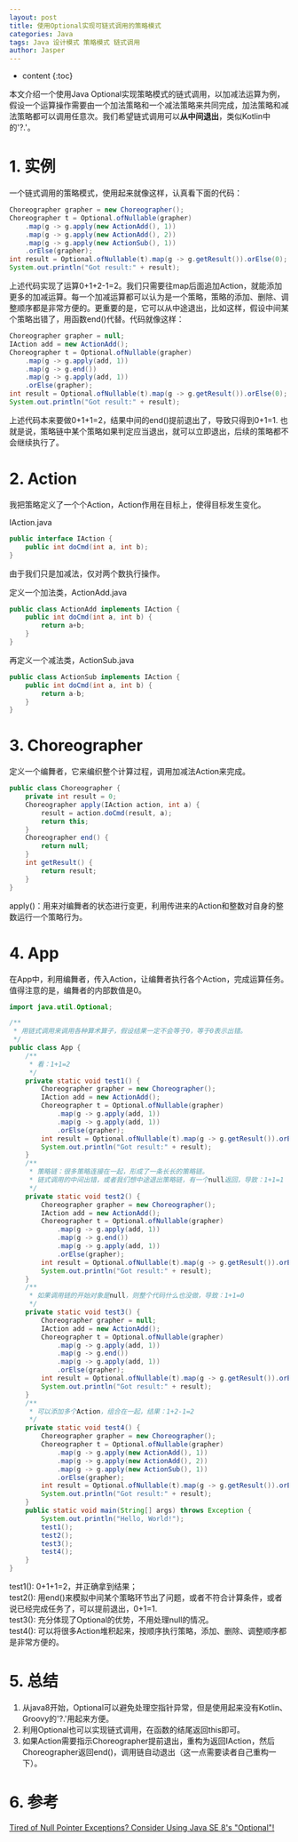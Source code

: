 ```yaml
---
layout: post
title: 使用Optional实现可链式调用的策略模式
categories: Java
tags: Java 设计模式 策略模式 链式调用
author: Jasper
---
```


* content
{:toc}

本文介绍一个使用Java Optional实现策略模式的链式调用，以加减法运算为例，假设一个运算操作需要由一个加法策略和一个减法策略来共同完成，加法策略和减法策略都可以调用任意次。我们希望链式调用可以**从中间退出**，类似Kotlin中的'?.'。



# 1. 实例

一个链式调用的策略模式，使用起来就像这样，认真看下面的代码：
```java
Choreographer grapher = new Choreographer();
Choreographer t = Optional.ofNullable(grapher)
    .map(g -> g.apply(new ActionAdd(), 1))
    .map(g -> g.apply(new ActionAdd(), 2))
    .map(g -> g.apply(new ActionSub(), 1))
    .orElse(grapher);
int result = Optional.ofNullable(t).map(g -> g.getResult()).orElse(0);
System.out.println("Got result:" + result);
```
上述代码实现了运算0+1+2-1=2。我们只需要往map后面追加Action，就能添加更多的加减运算。每一个加减运算都可以认为是一个策略，策略的添加、删除、调整顺序都是非常方便的。更重要的是，它可以从中途退出，比如这样，假设中间某个策略出错了，用函数end()代替。代码就像这样：

```java
Choreographer grapher = null;
IAction add = new ActionAdd();
Choreographer t = Optional.ofNullable(grapher)
    .map(g -> g.apply(add, 1))
    .map(g -> g.end())
    .map(g -> g.apply(add, 1))
    .orElse(grapher);
int result = Optional.ofNullable(t).map(g -> g.getResult()).orElse(0);
System.out.println("Got result:" + result);
```
上述代码本来要做0+1+1=2，结果中间的end()提前退出了，导致只得到0+1=1.
也就是说，策略链中某个策略如果判定应当退出，就可以立即退出，后续的策略都不会继续执行了。

# 2. Action

我把策略定义了一个个Action，Action作用在目标上，使得目标发生变化。

IAction.java

```java
public interface IAction {
    public int doCmd(int a, int b);
}
```

由于我们只是加减法，仅对两个数执行操作。

定义一个加法类，ActionAdd.java

```java
public class ActionAdd implements IAction {
    public int doCmd(int a, int b) {
        return a+b;
    }
}
```

再定义一个减法类，ActionSub.java

```java
public class ActionSub implements IAction {
    public int doCmd(int a, int b) {
        return a-b;
    }
}
```

# 3. Choreographer

定义一个编舞者，它来编织整个计算过程，调用加减法Action来完成。

```java
public class Choreographer {
    private int result = 0;
    Choreographer apply(IAction action, int a) {
        result = action.doCmd(result, a);
        return this;
    }
    Choreographer end() {
        return null;
    }
    int getResult() {
        return result;
    }
}
```

apply()：用来对编舞者的状态进行变更，利用传进来的Action和整数对自身的整数运行一个策略行为。

# 4. App

在App中，利用编舞者，传入Action，让编舞者执行各个Action，完成运算任务。  
值得注意的是，编舞者的内部数值是0。

```java
import java.util.Optional;

/**
 * 用链式调用来调用各种算术算子，假设结果一定不会等于0，等于0表示出错。
 */
public class App {
    /**
     * 看：1+1=2
     */
    private static void test1() {
        Choreographer grapher = new Choreographer();
        IAction add = new ActionAdd();
        Choreographer t = Optional.ofNullable(grapher)
            .map(g -> g.apply(add, 1))
            .map(g -> g.apply(add, 1))
            .orElse(grapher);
        int result = Optional.ofNullable(t).map(g -> g.getResult()).orElse(0);
        System.out.println("Got result:" + result);
    }
    /**
     * 策略链：很多策略连接在一起，形成了一条长长的策略链。
     * 链式调用的中间出错，或者我们想中途退出策略链，有一个null返回，导致：1+1=1
     */
    private static void test2() {
        Choreographer grapher = new Choreographer();
        IAction add = new ActionAdd();
        Choreographer t = Optional.ofNullable(grapher)
            .map(g -> g.apply(add, 1))
            .map(g -> g.end())
            .map(g -> g.apply(add, 1))
            .orElse(grapher);
        int result = Optional.ofNullable(t).map(g -> g.getResult()).orElse(0);
        System.out.println("Got result:" + result);
    }
    /**
     * 如果调用链的开始对象是null，则整个代码什么也没做，导致：1+1=0
     */
    private static void test3() {
        Choreographer grapher = null;
        IAction add = new ActionAdd();
        Choreographer t = Optional.ofNullable(grapher)
            .map(g -> g.apply(add, 1))
            .map(g -> g.end())
            .map(g -> g.apply(add, 1))
            .orElse(grapher);
        int result = Optional.ofNullable(t).map(g -> g.getResult()).orElse(0);
        System.out.println("Got result:" + result);
    }
    /**
     * 可以添加多个Action，组合在一起，结果：1+2-1=2
     */
    private static void test4() {
        Choreographer grapher = new Choreographer();
        Choreographer t = Optional.ofNullable(grapher)
            .map(g -> g.apply(new ActionAdd(), 1))
            .map(g -> g.apply(new ActionAdd(), 2))
            .map(g -> g.apply(new ActionSub(), 1))
            .orElse(grapher);
        int result = Optional.ofNullable(t).map(g -> g.getResult()).orElse(0);
        System.out.println("Got result:" + result);
    }
    public static void main(String[] args) throws Exception {
        System.out.println("Hello, World!");
        test1();
        test2();
        test3();
        test4();
    }
}
```

test1(): 0+1+1=2，并正确拿到结果；  
test2(): 用end()来模拟中间某个策略环节出了问题，或者不符合计算条件，或者说已经完成任务了，可以提前退出，0+1=1.  
test3(): 充分体现了Optional的优势，不用处理null的情况。  
test4(): 可以将很多Action堆积起来，按顺序执行策略，添加、删除、调整顺序都是非常方便的。

# 5. 总结

1. 从java8开始，Optional可以避免处理空指针异常，但是使用起来没有Kotlin、Groovy的'?.'用起来方便。  
2. 利用Optional也可以实现链式调用，在函数的结尾返回this即可。
3. 如果Action需要指示Choreographer提前退出，重构为返回IAction，然后Choreographer返回end()，调用链自动退出（这一点需要读者自己重构一下）。


# 6. 参考

[Tired of Null Pointer Exceptions? Consider Using Java SE 8's "Optional"!](https://www.oracle.com/technical-resources/articles/java/java8-optional.html)
